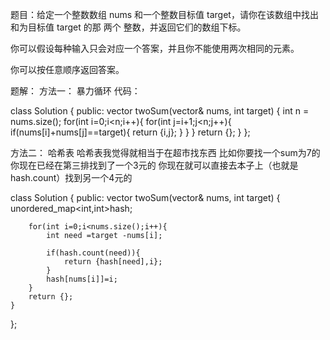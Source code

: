 题目：给定一个整数数组 nums 和一个整数目标值 target，请你在该数组中找出 和为目标值 target  的那 两个 整数，并返回它们的数组下标。

你可以假设每种输入只会对应一个答案，并且你不能使用两次相同的元素。

你可以按任意顺序返回答案。

题解：
方法一：
暴力循环
代码：

class Solution {
public:
    vector<int> twoSum(vector<int>& nums, int target) {
        int n = nums.size();
        for(int i=0;i<n;i++){
            for(int j=i+1;j<n;j++){
                if(nums[i]+nums[j]==target){
                    return {i,j};
                }
            }
        }
        return {};
    }
};

方法二：
哈希表
哈希表我觉得就相当于在超市找东西 比如你要找一个sum为7的
你现在已经在第三排找到了一个3元的 你现在就可以直接去本子上（也就是hash.count）找到另一个4元的

class Solution {
public:
    vector<int> twoSum(vector<int>& nums, int target) {
        unordered_map<int,int>hash;

        for(int i=0;i<nums.size();i++){
            int need =target -nums[i];

            if(hash.count(need)){
                return {hash[need],i};
            }
            hash[nums[i]]=i;
        }
        return {};
    }
};
